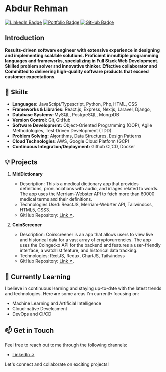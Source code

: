 # Abdur Rehman
[![LinkedIn Badge](https://img.shields.io/badge/-LinkedIn-blue?style=flat-square&logo=Linkedin&logoColor=white&link=https://www.linkedin.com/in/your-linkedin-url/)](https://www.linkedin.com/in/abdurrehmanabbasi)
[![Portfolio Badge](https://img.shields.io/badge/-Portfolio-orange?style=flat-square&logo=Google-Chrome&logoColor=white&link=https://your-portfolio-url/)](https://abdurrehman.xyz/)
[![GitHub Badge](https://img.shields.io/badge/-GitHub-black?style=flat-square&logo=GitHub&logoColor=white&link=https://github.com/your-github-username/)](https://github.com/abdurrehmanabbasi/)

## Introduction
**Results-driven software engineer with extensive experience in designing and implementing scalable solutions.
Proficient in multiple programming languages and frameworks, specializing in Full Stack Web Development.
Skilled problem solver and innovative thinker. Effective collaborator and Committed to delivering high-quality
software products that exceed customer expectations.**



## 🚀 Skills

- **Languages:** JavaScript/Typescript, Python, Php, HTML, CSS
- **Frameworks & Libraries:** React.js, Express, Nextjs, Laravel, Django,
- **Database Systems:** MySQL, PostgreSQL, MongoDB
- **Version Control:** Git, GitHub
- **Software Development:** Object-Oriented Programming (OOP), Agile Methodologies, Test-Driven Development (TDD)
- **Problem Solving:** Algorithms, Data Structures, Design Patterns
- **Cloud Technologies:** AWS, Google Cloud Platform (GCP)
- **Continuous Integration/Deployment:** Github CI/CD, Docker

## 💡 Projects

1. **MidDictionary**
   - Description: This is a medical dictionary app that provides definitions, pronunciations with audio, and images related to words. The app uses the Merriam-Webster API to fetch more than 60000 medical terms and their definitions.
   - Technologies Used: ReactJS, Merriam-Webster API, Tailwindcss, HTML5, CSS3.
   - GitHub Repository: <a href="https://github.com/abdurrehmanabbasi/medDictionary">Link ↗</a>.

2. **CoinScreener**
   - Description: Coinscreener is an app that allows users to view live and historical data for a vast array of cryptocurrencies. The app uses the Coingecko API for the backend and features a user-friendly interface, a watchlist feature, and historical data tracking.
   - Technologies: RectJS, Redux, ChartJS, Tailwindcss
   - GitHub Repository: <a href="https://github.com/abdurrehmanabbasi/coinscreener">Link ↗</a>.


## 🌱 Currently Learning

I believe in continuous learning and staying up-to-date with the latest trends and technologies. Here are some areas I'm currently focusing on:

- Machine Learning and Artificial Intelligence
- Cloud-native Development
- DevOps and CI/CD

## 📫 Get in Touch

Feel free to reach out to me through the following channels:

- [LinkedIn ↗](https://www.linkedin.com/in/abdurrehmanabbasi/)

Let's connect and collaborate on exciting projects!

